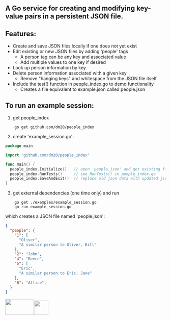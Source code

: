 ## A Go service for creating and modifying key-value pairs in a persistent JSON file.    

## Features:
 - Create and save JSON files locally if one does not yet exist
 - Edit existing or new JSON files by adding 'people' tags  
     - A person tag can be any key and associated value
     - Add multiple values to one key if desired
 - Look up person information by key
 - Delete person information associated with a given key  
     - Remove "hanging keys" and whitespace from the JSON file itself
 - Include the test() function in people_index.go to demo functionality
     - Creates a file equivalent to example.json called people.json
     
## To run an example session:  
1) get people_index  
```shell
    go get github.com/dm20/people_index
```    
2) create 'example_session.go':

```go
package main

import "github.com/dm20/people_index"

func main() {
  people_index.Initialize()   // open 'people.json' and get existing file data, or create it if needed
  people_index.RunTests()     // see RunTests() in people_index.go
  people_index.SaveAndExit()  // replace old json data with updated json data in 'people.json'
}
```
3) get external dependencies (one time only) and run  
```shell
    go get ./examples/example_session.go
    go run example_session.go
```

which creates a JSON file named 'people.json':
```json
{
  "people": {
    "1": [
      "Oliver",
      "A similar person to Oliver, Bill"
    ],
    "2": "John",
    "4": "Reece",
    "5": [
      "Eric",
      "A similar person to Eric, Jane"
    ],
    "6": "Allice",
  }
}
```
[<img src='https://static.allcloud.com/assets/images/blog/golang.png' width = '90' height = '50'>](https://golang.org)[<img src='https://upload.wikimedia.org/wikipedia/commons/thumb/c/c9/JSON_vector_logo.svg/1000px-JSON_vector_logo.svg.png' width = '45' height ='45'>](https://www.json.org)
